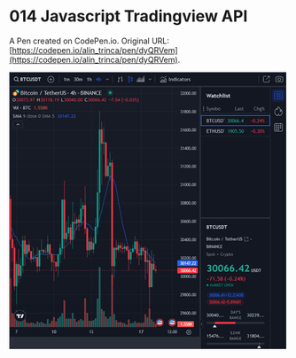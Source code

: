 # 014 Javascript Tradingview API

A Pen created on CodePen.io. Original URL: [https://codepen.io/alin_trinca/pen/dyQRVem](https://codepen.io/alin_trinca/pen/dyQRVem).

![Javascript Tradingview API Screenshot](javascript-tradingview-api.jpg)
